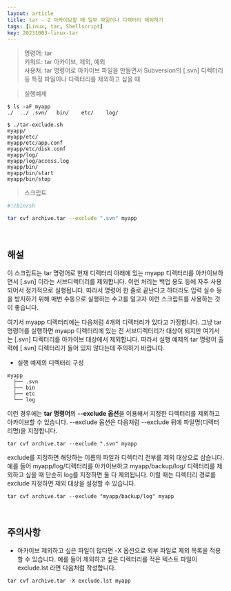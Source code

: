 ```yaml
---
layout: article
title: tar - 2 아카이브할 때 일부 파일이나 디렉터리 제외하기
tags: [Linux, tar, Shellscript]
key: 20231003-linux-tar
---
```



> 명령어: tar  
> 키워드: tar 아카이브, 제외, 예외   
> 사용처: tar 명령어로 아카이브 파일을 만들면서 Subversion의 [.svn] 디렉터리 등 특정 파일이나 디렉터리를 제외하고 싶을 때   

> 실행예제

```
$ ls -aF myapp
./	../	.svn/	bin/	etc/	log/

$ ./tar-exclude.sh
myapp/
myapp/etc/
myapp/etc/app.conf
myapp/etc/disk.conf
myapp/log/
myapp/log/access.log
myapp/bin/
myapp/bin/start
myapp/bin/stop
```

> 스크립트

```bash
#!/bin/sh

tar cvf archive.tar --exclude ".svn" myapp
```

&nbsp;
&nbsp;

## **해설**

이 스크립트는 tar 명령어로 현재 디렉터리 아래에 있는 myapp 디렉터리를 아카이브하면서 [.svn] 이라는 서브디렉터리를 제외합니다. 이런 처리는 백업 용도 등에 자주 사용되어서 정기적으로 실행됩니다. 따라서 명령어 한 줄로 끝난다고 하더라도 입력 실수 등을 방지하기 위해 매번 수동으로 실행하는 수고를 덜고자 이런 스크립트를 사용하는 것이 좋습니다.  

여기서 myapp 디렉터리에는 다음처럼 4개의 디렉터리가 있다고 가정합니다.  그냥 tar 명령어를 실행하면 myapp 디렉터리에 있는 전 서브디렉터리가 대상이 되지만 여기서는 [.svn] 디렉터리를 아카이브 대상에서 제외합니다. 따라서 실행 예제의 tar 명령어 출력에 [.svn] 디렉터리가 들어 있지 않다는데 주의하기 바랍니다.

- 실행 예제의 디렉터리 구성
```
myapp
  ├── .svn
  ├── bin
  ├── etc
  └── log
```

이런 경우에는 **tar 명령어**의 **--exclude 옵션**을 이용해서 지정한 디렉터리를 제외하고 아카이브할 수 있습니다. --exclude 옵션은 다음처럼 --exclude 뒤에 파일명(디렉터리명)을 지정합니다.

```
tar cvf archive.tar --exclude ".svn" myapp
```

exclude를 지정하면 해당하는 이름의 파일과 디렉터리 전부를 제외 대상으로 삼습니다.  예를 들어 myapp/log/디렉터리를 아카이브하고 myapp/backup/log/ 디렉터리를 제외하고 싶을 때 단순히 log를 지정하면 둘 다 제외됩니다.  이럴 때는 디렉터리 경로를 exclude 지정하면 제외 대상을 설정할 수 있습니다.

```
tar cvf archive.tar --exclude "myapp/backup/log" myapp
```

&nbsp;
&nbsp;

## **주의사항**

- 아카이브 제외하고 싶은 파일이 많다면 -X 옵션으로 외부 파일로 제외 목록을 적용할 수 있습니다. 예를 들어 제외하고 싶은 디렉터리를 적은 텍스트 파일이 exclude.lst 라면 다음처럼 작성합니다.
```
tar cvf archive.tar -X exclude.lst myapp
```